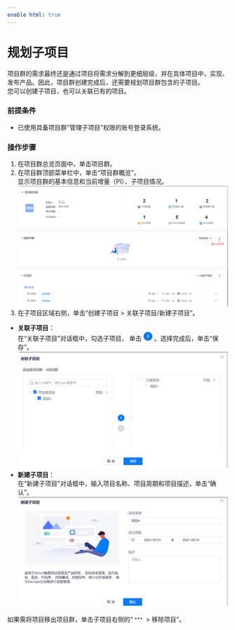 ```yaml
---
enable html: true
---
```

# 规划子项目

项目群的需求最终还是通过项目将需求分解到更细层级，并在具体项目中，实现、发布产品。因此，项目群创建完成后，还需要规划项目群包含的子项目。                 
您可以创建子项目，也可以关联已有的项目。

### 前提条件
* 已使用具备项目群“管理子项目”权限的账号登录系统。

### 操作步骤
1. 在项目群总览页面中，单击项目群。
2. 在项目群顶部菜单栏中，单击“项目群概览”。                       
     显示项目群的基本信息和当前增量（PI）、子项目情况。                         
      <img src="fig/项目群-概览.png" style="zoom:50%">                               
3. 在子项目区域右侧，单击“创建子项目 > 关联子项目/新建子项目”。
  * **关联子项目**：                   
       在“关联子项目”对话框中，勾选子项目， 单击![](fig/右移.png)。选择完成后，单击“保存”。                        
        <img src="fig/项目群-PI-关联子项目.png" style="zoom:50%">                     
  * **新建子项目**：                      
       在“新建子项目”对话框中，输入项目名称、项目周期和项目描述，单击“确认”。                            
      <img src="fig/项目群-创建子项目.png" style="zoom:50%">

如果需将项目移出项目群，单击子项目右侧的“![](fig/more.png) > 移除项目”。

